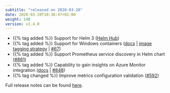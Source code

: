 ```yaml
---
subtitle: "released on 2020-03-20"
date: 2020-03-20T10:38:47+02:00
weight: 140
version: v1.4.0
---
```


- {{% tag added %}} Support for Helm 3 ([Helm Hub](https://hub.helm.sh/))
- {{% tag added %}} Support for Windows containers ([docs](http://promitor.io/deployment) | [image tagging strategy](http://promitor.io/deployment/#image-tagging-strategy) | [#67](https://github.com/tomkerkhove/promitor/issues/67))
- {{% tag added %}} Support Prometheus service discovery in Helm chart ([#861](https://github.com/tomkerkhove/promitor/issues/861))
- {{% tag added %}} Capability to gain insights on Azure Monitor integration ([docs](http://promitor.io/operations/#azure-monitor-integration) | [#848](https://github.com/tomkerkhove/promitor/issues/848))
- {{% tag changed %}} Improve metrics configuration validation ([#592](https://github.com/tomkerkhove/promitor/issues/592))

Full release notes can be found [here](https://github.com/tomkerkhove/promitor/releases/tag/1.4.0).
